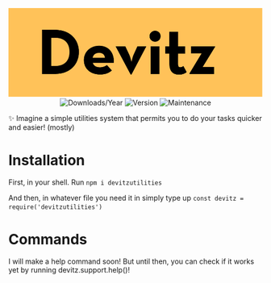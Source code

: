 <p align="center">
  <img src="./devitzLogo.png" alt="Devitz Logo"> <br>
  <img src="https://img.shields.io/npm/dy/devitzutilities.svg" alt="Downloads/Year">
  <img src="https://img.shields.io/npm/v/devitzutilities.svg" alt="Version"/>
  <img src="https://img.shields.io/maintenance/yes/2023.svg" alt="Maintenance"/>
</p>


✨ Imagine a simple utilities system that permits you to do your tasks quicker and easier! (mostly)

# Installation

First, in your shell. Run ```npm i devitzutilities``` <br>

And then, in whatever file you need it in simply type up ```const devitz = require('devitzutilities')```

# Commands

I will make a help command soon! But until then, you can check if it works yet by running devitz.support.help()!